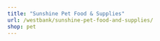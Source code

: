 ```yaml
---
title: "Sunshine Pet Food & Supplies"
url: /westbank/sunshine-pet-food-and-supplies/
shop: pet
---
```

